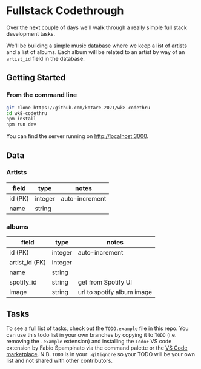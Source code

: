 # Fullstack Codethrough
Over the next couple of days we'll walk through a really simple full stack development tasks. 

We'll be building a simple music database where we keep a list of artists and a list of albums. Each album will be related to an artist by way of an `artist_id` field in the database.
## Getting Started

### From the command line

```bash
git clone https://github.com/kotare-2021/wk8-codethru 
cd wk8-codethru
npm install
npm run dev
```

You can find the server running on [http://localhost:3000](http://localhost:3000).

## Data
### Artists
| field | type | notes |
|---|---|---|
| id (PK) | integer | auto-increment |
| name | string |  |


### albums
| field | type | notes |
|---|---|---|
| id (PK) | integer | auto-increment |
| artist_id (FK) | integer |
| name | string | |
| spotify_id | string | get from Spotify UI |
| image | string | url to spotify album image |

## Tasks
To see a full list of tasks, check out the `TODO.example` file in this repo. You can use this todo list in your own branches by copying it to `TODO` (i.e. removing the `.example` extension) and installing the `Todo+` VS code extension by Fabio Spampinato via the command palette or the [VS Code marketplace](https://marketplace.visualstudio.com/items?itemName=fabiospampinato.vscode-todo-plus). N.B. `TODO` is in your `.gitignore` so your TODO will be your own list and not shared with other contributors.